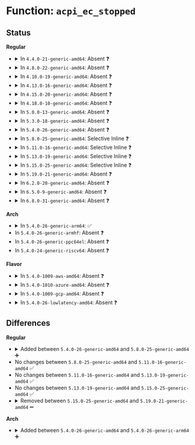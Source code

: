 # Function: <code>acpi_ec_stopped</code>

## Status
<b>Regular</b>
<ul>
<li>
<details>
<summary>In <code>4.4.0-21-generic-amd64</code>: Absent ❓</summary>

```json
{
  "name": "acpi_ec_stopped",
  "collision_type": "Unique Static",
  "inline_type": "Full",
  "funcs": [
    {
      "addr": 18446744071583581637,
      "name": "acpi_ec_stopped",
      "external": false,
      "loc": "drivers/acpi/ec.c:866",
      "file": "drivers/acpi/ec.c",
      "inline": "not declared, inlined",
      "caller_inline": [
        "drivers/acpi/ec.c:acpi_ec_stop",
        "drivers/acpi/ec.c:acpi_ec_stop"
      ],
      "caller_func": []
    }
  ],
  "symbols": []
}
```
</details>
</li>
<li>
<details>
<summary>In <code>4.8.0-22-generic-amd64</code>: Absent ❓</summary>

```json
{
  "name": "acpi_ec_stopped",
  "collision_type": "Unique Static",
  "inline_type": "Full",
  "funcs": [
    {
      "addr": 18446744071583903841,
      "name": "acpi_ec_stopped",
      "external": false,
      "loc": "drivers/acpi/ec.c:873",
      "file": "drivers/acpi/ec.c",
      "inline": "not declared, inlined",
      "caller_inline": [
        "drivers/acpi/ec.c:acpi_ec_stop",
        "drivers/acpi/ec.c:acpi_ec_stop"
      ],
      "caller_func": []
    }
  ],
  "symbols": []
}
```
</details>
</li>
<li>
<details>
<summary>In <code>4.10.0-19-generic-amd64</code>: Absent ❓</summary>

```json
{
  "name": "acpi_ec_stopped",
  "collision_type": "Unique Static",
  "inline_type": "Full",
  "funcs": [
    {
      "addr": 18446744071584044434,
      "name": "acpi_ec_stopped",
      "external": false,
      "loc": "drivers/acpi/ec.c:966",
      "file": "drivers/acpi/ec.c",
      "inline": "not declared, inlined",
      "caller_inline": [
        "drivers/acpi/ec.c:acpi_ec_stop",
        "drivers/acpi/ec.c:acpi_ec_stop"
      ],
      "caller_func": []
    }
  ],
  "symbols": []
}
```
</details>
</li>
<li>
<details>
<summary>In <code>4.13.0-16-generic-amd64</code>: Absent ❓</summary>

```json
{
  "name": "acpi_ec_stopped",
  "collision_type": "Unique Static",
  "inline_type": "Full",
  "funcs": [
    {
      "addr": 18446744071584097540,
      "name": "acpi_ec_stopped",
      "external": false,
      "loc": "drivers/acpi/ec.c:955",
      "file": "drivers/acpi/ec.c",
      "inline": "not declared, inlined",
      "caller_inline": [
        "drivers/acpi/ec.c:acpi_ec_stop",
        "drivers/acpi/ec.c:acpi_ec_stop"
      ],
      "caller_func": []
    }
  ],
  "symbols": []
}
```
</details>
</li>
<li>
<details>
<summary>In <code>4.15.0-20-generic-amd64</code>: Absent ❓</summary>

```json
{
  "name": "acpi_ec_stopped",
  "collision_type": "Unique Static",
  "inline_type": "Full",
  "funcs": [
    {
      "addr": 18446744071584369012,
      "name": "acpi_ec_stopped",
      "external": false,
      "loc": "drivers/acpi/ec.c:957",
      "file": "drivers/acpi/ec.c",
      "inline": "not declared, inlined",
      "caller_inline": [
        "drivers/acpi/ec.c:acpi_ec_stop",
        "drivers/acpi/ec.c:acpi_ec_stop"
      ],
      "caller_func": []
    }
  ],
  "symbols": []
}
```
</details>
</li>
<li>
<details>
<summary>In <code>4.18.0-10-generic-amd64</code>: Absent ❓</summary>

```json
{
  "name": "acpi_ec_stopped",
  "collision_type": "Unique Static",
  "inline_type": "Full",
  "funcs": [
    {
      "addr": 18446744071584590248,
      "name": "acpi_ec_stopped",
      "external": false,
      "loc": "drivers/acpi/ec.c:957",
      "file": "drivers/acpi/ec.c",
      "inline": "not declared, inlined",
      "caller_inline": [
        "drivers/acpi/ec.c:acpi_ec_stop",
        "drivers/acpi/ec.c:acpi_ec_stop"
      ],
      "caller_func": []
    }
  ],
  "symbols": []
}
```
</details>
</li>
<li>
<details>
<summary>In <code>5.0.0-13-generic-amd64</code>: Absent ❓</summary>

```json
{
  "name": "acpi_ec_stopped",
  "collision_type": "Unique Static",
  "inline_type": "Full",
  "funcs": [
    {
      "addr": 18446744071584687656,
      "name": "acpi_ec_stopped",
      "external": false,
      "loc": "drivers/acpi/ec.c:957",
      "file": "drivers/acpi/ec.c",
      "inline": "not declared, inlined",
      "caller_inline": [
        "drivers/acpi/ec.c:acpi_ec_stop",
        "drivers/acpi/ec.c:acpi_ec_stop"
      ],
      "caller_func": []
    }
  ],
  "symbols": []
}
```
</details>
</li>
<li>
<details>
<summary>In <code>5.3.0-18-generic-amd64</code>: Absent ❓</summary>

```json
{
  "name": "acpi_ec_stopped",
  "collision_type": "Unique Static",
  "inline_type": "Full",
  "funcs": [
    {
      "addr": 18446744071584888120,
      "name": "acpi_ec_stopped",
      "external": false,
      "loc": "drivers/acpi/ec.c:971",
      "file": "drivers/acpi/ec.c",
      "inline": "not declared, inlined",
      "caller_inline": [
        "drivers/acpi/ec.c:acpi_ec_stop",
        "drivers/acpi/ec.c:acpi_ec_stop"
      ],
      "caller_func": []
    }
  ],
  "symbols": []
}
```
</details>
</li>
<li>
<details>
<summary>In <code>5.4.0-26-generic-amd64</code>: Absent ❓</summary>

```json
{
  "name": "acpi_ec_stopped",
  "collision_type": "Unique Static",
  "inline_type": "Full",
  "funcs": [
    {
      "addr": 18446744071585023864,
      "name": "acpi_ec_stopped",
      "external": false,
      "loc": "drivers/acpi/ec.c:963",
      "file": "drivers/acpi/ec.c",
      "inline": "not declared, inlined",
      "caller_inline": [
        "drivers/acpi/ec.c:acpi_ec_stop",
        "drivers/acpi/ec.c:acpi_ec_stop"
      ],
      "caller_func": []
    }
  ],
  "symbols": []
}
```
</details>
</li>
<li>
<details>
<summary>In <code>5.8.0-25-generic-amd64</code>: Selective Inline ❓</summary>

```c
bool acpi_ec_stopped(struct acpi_ec * ec)
```

```json
{
  "name": "acpi_ec_stopped",
  "collision_type": "Unique Static",
  "inline_type": "Selective",
  "funcs": [
    {
      "addr": 18446744071585725725,
      "name": "acpi_ec_stopped",
      "external": false,
      "loc": "drivers/acpi/ec.c:959",
      "file": "drivers/acpi/ec.c",
      "inline": "not declared, inlined",
      "caller_inline": [
        "drivers/acpi/ec.c:acpi_ec_stop"
      ],
      "caller_func": [
        "drivers/acpi/ec.c:acpi_ec_stop"
      ]
    }
  ],
  "symbols": [
    {
      "addr": 18446744071585721904,
      "name": "acpi_ec_stopped",
      "section": ".text",
      "bind": "STB_LOCAL",
      "size": 62
    }
  ]
}
```
</details>
</li>
<li>
<details>
<summary>In <code>5.11.0-16-generic-amd64</code>: Selective Inline ❓</summary>

```c
bool acpi_ec_stopped(struct acpi_ec * ec)
```

```json
{
  "name": "acpi_ec_stopped",
  "collision_type": "Unique Static",
  "inline_type": "Selective",
  "funcs": [
    {
      "addr": 18446744071585847789,
      "name": "acpi_ec_stopped",
      "external": false,
      "loc": "drivers/acpi/ec.c:946",
      "file": "drivers/acpi/ec.c",
      "inline": "not declared, inlined",
      "caller_inline": [
        "drivers/acpi/ec.c:acpi_ec_stop"
      ],
      "caller_func": [
        "drivers/acpi/ec.c:acpi_ec_stop"
      ]
    }
  ],
  "symbols": [
    {
      "addr": 18446744071585843968,
      "name": "acpi_ec_stopped",
      "section": ".text",
      "bind": "STB_LOCAL",
      "size": 62
    }
  ]
}
```
</details>
</li>
<li>
<details>
<summary>In <code>5.13.0-19-generic-amd64</code>: Selective Inline ❓</summary>

```c
bool acpi_ec_stopped(struct acpi_ec * ec)
```

```json
{
  "name": "acpi_ec_stopped",
  "collision_type": "Unique Static",
  "inline_type": "Selective",
  "funcs": [
    {
      "addr": 18446744071585726301,
      "name": "acpi_ec_stopped",
      "external": false,
      "loc": "drivers/acpi/ec.c:947",
      "file": "drivers/acpi/ec.c",
      "inline": "not declared, inlined",
      "caller_inline": [
        "drivers/acpi/ec.c:acpi_ec_stop"
      ],
      "caller_func": [
        "drivers/acpi/ec.c:acpi_ec_stop"
      ]
    }
  ],
  "symbols": [
    {
      "addr": 18446744071585722624,
      "name": "acpi_ec_stopped",
      "section": ".text",
      "bind": "STB_LOCAL",
      "size": 62
    }
  ]
}
```
</details>
</li>
<li>
<details>
<summary>In <code>5.15.0-25-generic-amd64</code>: Selective Inline ❓</summary>

```c
bool acpi_ec_stopped(struct acpi_ec * ec)
```

```json
{
  "name": "acpi_ec_stopped",
  "collision_type": "Unique Static",
  "inline_type": "Selective",
  "funcs": [
    {
      "addr": 18446744071586208019,
      "name": "acpi_ec_stopped",
      "external": false,
      "loc": "drivers/acpi/ec.c:949",
      "file": "drivers/acpi/ec.c",
      "inline": "not declared, inlined",
      "caller_inline": [
        "drivers/acpi/ec.c:acpi_ec_stop"
      ],
      "caller_func": [
        "drivers/acpi/ec.c:acpi_ec_stop"
      ]
    }
  ],
  "symbols": [
    {
      "addr": 18446744071586204464,
      "name": "acpi_ec_stopped",
      "section": ".text",
      "bind": "STB_LOCAL",
      "size": 62
    }
  ]
}
```
</details>
</li>
<li>
<details>
<summary>In <code>5.19.0-21-generic-amd64</code>: Absent ❓</summary>

```json
{
  "name": "acpi_ec_stopped",
  "collision_type": "Unique Static",
  "inline_type": "Full",
  "funcs": [
    {
      "addr": 18446744071587444279,
      "name": "acpi_ec_stopped",
      "external": false,
      "loc": "drivers/acpi/ec.c:972",
      "file": "drivers/acpi/ec.c",
      "inline": "not declared, inlined",
      "caller_inline": [
        "drivers/acpi/ec.c:acpi_ec_stop",
        "drivers/acpi/ec.c:acpi_ec_stop"
      ],
      "caller_func": []
    }
  ],
  "symbols": []
}
```
</details>
</li>
<li>
<details>
<summary>In <code>6.2.0-20-generic-amd64</code>: Absent ❓</summary>

```json
{
  "name": "acpi_ec_stopped",
  "collision_type": "Unique Static",
  "inline_type": "Full",
  "funcs": [
    {
      "addr": 18446744071588704637,
      "name": "acpi_ec_stopped",
      "external": false,
      "loc": "drivers/acpi/ec.c:969",
      "file": "drivers/acpi/ec.c",
      "inline": "not declared, inlined",
      "caller_inline": [
        "drivers/acpi/ec.c:acpi_ec_stop",
        "drivers/acpi/ec.c:acpi_ec_stop"
      ],
      "caller_func": []
    }
  ],
  "symbols": []
}
```
</details>
</li>
<li>
<details>
<summary>In <code>6.5.0-9-generic-amd64</code>: Absent ❓</summary>

```json
{
  "name": "acpi_ec_stopped",
  "collision_type": "Unique Static",
  "inline_type": "Full",
  "funcs": [
    {
      "addr": 18446744071588992845,
      "name": "acpi_ec_stopped",
      "external": false,
      "loc": "drivers/acpi/ec.c:954",
      "file": "drivers/acpi/ec.c",
      "inline": "not declared, inlined",
      "caller_inline": [
        "drivers/acpi/ec.c:acpi_ec_stop",
        "drivers/acpi/ec.c:acpi_ec_stop"
      ],
      "caller_func": []
    }
  ],
  "symbols": []
}
```
</details>
</li>
<li>
<details>
<summary>In <code>6.8.0-31-generic-amd64</code>: Absent ❓</summary>

```json
{
  "name": "acpi_ec_stopped",
  "collision_type": "Unique Static",
  "inline_type": "Full",
  "funcs": [
    {
      "addr": 18446744071589297101,
      "name": "acpi_ec_stopped",
      "external": false,
      "loc": "drivers/acpi/ec.c:954",
      "file": "drivers/acpi/ec.c",
      "inline": "not declared, inlined",
      "caller_inline": [
        "drivers/acpi/ec.c:acpi_ec_stop",
        "drivers/acpi/ec.c:acpi_ec_stop"
      ],
      "caller_func": []
    }
  ],
  "symbols": []
}
```
</details>
</li>
</ul>
<b>Arch</b>
<ul>
<li>
<details>
<summary>In <code>5.4.0-26-generic-arm64</code>: ✅</summary>

```c
bool acpi_ec_stopped(struct acpi_ec * ec)
```

```json
{
  "name": "acpi_ec_stopped",
  "collision_type": "Unique Static",
  "inline_type": "No",
  "funcs": [
    {
      "addr": 18446603336497433344,
      "name": "acpi_ec_stopped",
      "external": false,
      "loc": "drivers/acpi/ec.c:963",
      "file": "drivers/acpi/ec.c",
      "inline": "seen, unknown",
      "caller_inline": [],
      "caller_func": [
        "drivers/acpi/ec.c:acpi_ec_stop",
        "drivers/acpi/ec.c:acpi_ec_stop"
      ]
    }
  ],
  "symbols": [
    {
      "addr": 18446603336497433344,
      "name": "acpi_ec_stopped",
      "section": ".text",
      "bind": "STB_LOCAL",
      "size": 168
    }
  ]
}
```
</details>
</li>
<li>
In <code>5.4.0-26-generic-armhf</code>: Absent ❓
</li>
<li>
In <code>5.4.0-26-generic-ppc64el</code>: Absent ❓
</li>
<li>
In <code>5.4.0-24-generic-riscv64</code>: Absent ❓
</li>
</ul>
<b>Flavor</b>
<ul>
<li>
<details>
<summary>In <code>5.4.0-1009-aws-amd64</code>: Absent ❓</summary>

```json
{
  "name": "acpi_ec_stopped",
  "collision_type": "Unique Static",
  "inline_type": "Full",
  "funcs": [
    {
      "addr": 18446744071584966248,
      "name": "acpi_ec_stopped",
      "external": false,
      "loc": "drivers/acpi/ec.c:963",
      "file": "drivers/acpi/ec.c",
      "inline": "not declared, inlined",
      "caller_inline": [
        "drivers/acpi/ec.c:acpi_ec_stop",
        "drivers/acpi/ec.c:acpi_ec_stop"
      ],
      "caller_func": []
    }
  ],
  "symbols": []
}
```
</details>
</li>
<li>
<details>
<summary>In <code>5.4.0-1010-azure-amd64</code>: Absent ❓</summary>

```json
{
  "name": "acpi_ec_stopped",
  "collision_type": "Unique Static",
  "inline_type": "Full",
  "funcs": [
    {
      "addr": 18446744071584875048,
      "name": "acpi_ec_stopped",
      "external": false,
      "loc": "drivers/acpi/ec.c:963",
      "file": "drivers/acpi/ec.c",
      "inline": "not declared, inlined",
      "caller_inline": [
        "drivers/acpi/ec.c:acpi_ec_stop",
        "drivers/acpi/ec.c:acpi_ec_stop"
      ],
      "caller_func": []
    }
  ],
  "symbols": []
}
```
</details>
</li>
<li>
<details>
<summary>In <code>5.4.0-1009-gcp-amd64</code>: Absent ❓</summary>

```json
{
  "name": "acpi_ec_stopped",
  "collision_type": "Unique Static",
  "inline_type": "Full",
  "funcs": [
    {
      "addr": 18446744071584975448,
      "name": "acpi_ec_stopped",
      "external": false,
      "loc": "drivers/acpi/ec.c:963",
      "file": "drivers/acpi/ec.c",
      "inline": "not declared, inlined",
      "caller_inline": [
        "drivers/acpi/ec.c:acpi_ec_stop",
        "drivers/acpi/ec.c:acpi_ec_stop"
      ],
      "caller_func": []
    }
  ],
  "symbols": []
}
```
</details>
</li>
<li>
<details>
<summary>In <code>5.4.0-26-lowlatency-amd64</code>: Absent ❓</summary>

```json
{
  "name": "acpi_ec_stopped",
  "collision_type": "Unique Static",
  "inline_type": "Full",
  "funcs": [
    {
      "addr": 18446744071585081619,
      "name": "acpi_ec_stopped",
      "external": false,
      "loc": "drivers/acpi/ec.c:963",
      "file": "drivers/acpi/ec.c",
      "inline": "not declared, inlined",
      "caller_inline": [
        "drivers/acpi/ec.c:acpi_ec_stop",
        "drivers/acpi/ec.c:acpi_ec_stop"
      ],
      "caller_func": []
    }
  ],
  "symbols": []
}
```
</details>
</li>
</ul>

## Differences
<b>Regular</b>
<ul>
<li>
<details>
<summary>Added between <code>5.4.0-26-generic-amd64</code> and <code>5.8.0-25-generic-amd64</code> ➕</summary>

```c
bool acpi_ec_stopped(struct acpi_ec * ec)
```
</details>
</li>
<li>
No changes between <code>5.8.0-25-generic-amd64</code> and <code>5.11.0-16-generic-amd64</code> ✅
</li>
<li>
No changes between <code>5.11.0-16-generic-amd64</code> and <code>5.13.0-19-generic-amd64</code> ✅
</li>
<li>
No changes between <code>5.13.0-19-generic-amd64</code> and <code>5.15.0-25-generic-amd64</code> ✅
</li>
<li>
<details>
<summary>Removed between <code>5.15.0-25-generic-amd64</code> and <code>5.19.0-21-generic-amd64</code> ➖</summary>

```c
bool acpi_ec_stopped(struct acpi_ec * ec)
```
</details>
</li>
</ul>
<b>Arch</b>
<ul>
<li>
<details>
<summary>Added between <code>5.4.0-26-generic-amd64</code> and <code>5.4.0-26-generic-arm64</code> ➕</summary>

```c
bool acpi_ec_stopped(struct acpi_ec * ec)
```
</details>
</li>
</ul>
